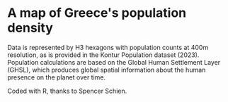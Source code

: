 # A map of Greece's population density

Data is represented by H3 hexagons with population counts at 400m resolution, as is provided in the Kontur Population dataset (2023). Population calculations are based on the Global Human Settlement Layer (GHSL), which produces global spatial information about the human presence on the planet over time.

Coded with R, thanks to Spencer Schien.
